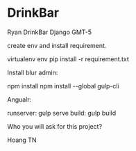 # DrinkBar

Ryan DrinkBar Django GMT-5

create env and install requirement.

virtualenv env
pip install -r requirement.txt

Install blur admin:

npm install
npm install --global gulp-cli

Angualr:

runserver: gulp serve
build: gulp build


Who you will ask for this project?

Hoang TN